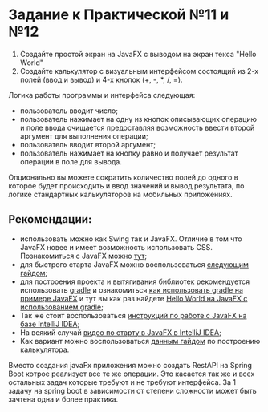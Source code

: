# Задание к Практической №11 и №12

1. Создайте простой экран на JavaFX с выводом на экран текса "Hello World"
2. Создайте калькулятор с визуальным интерфейсом состоящий из 2-х полей (ввод и вывод) и 4-х кнопок (+, -, *, /, =).

Логика работы программы и интерфейса следующая:
- пользователь вводит число;
- пользователь нажимает на одну из кнопок описывающих операцию и поле ввода очищается предоставляя возможность ввести второй аргумент для выполнения операции;
- пользователь вводит второй аргумент; 
- пользователь нажимает на кнопку равно и получает результат операции в поле для вывода.

Опционально вы можете сократить количество полей до одного в которое будет происходить и ввод значений и вывод результата, по логике стандартных калькуляторов на мобильных приложениях.

## Рекомендации:
- использовать можно как Swing так и JavaFX. Отличие в том что JavaFX новее и имеет возможность использовать CSS. Познакомиться с JavaFX можно [тут](https://metanit.com/java/javafx/1.1.php);
- для быстрого старта JavaFX можно воспользоваться [следующим гайдом](https://metanit.com/java/javafx/1.2.php);
- для построения проекта и вытягивания библиотек рекомендуется использовать [gradle](https://ru.wikipedia.org/wiki/Gradle) и ознакомиться [как использовать gradle на примере JavaFX](https://habr.com/ru/post/474292/) и тут вы как раз найдете [Hello World на JavaFX с использованием gradle](https://github.com/openjfx/samples/tree/master/HelloFX/Gradle);
- Так же стоит воспользоваться [инструкций по работе с JavaFX на базе IntelliJ IDEA](https://openjfx.io/openjfx-docs/#IDE-Intellij);
- На всякий случай [видео по старту в JavaFX в IntelliJ IDEA](https://www.youtube.com/watch?v=nKIMGH0l3Wo&ab_channel=PaulGestwicki);
- Как вариант можно воспользоваться [данным гайдом](https://www.youtube.com/watch?v=p5ifU9kkp6g&ab_channel=KodySimpson) по построению калькулятора.

Вместо создания javaFx приложения можно создать RestAPI на Spring Boot котрое реализует все те же операции. Это касается так же и всех остальных задач которые требуют и не требуют интерфейса. За 1 задачу на spring boot в зависимости от степени сложности может быть зачтена одна и более практика.
